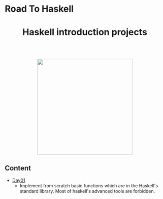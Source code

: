 # Road To Haskell
<h1 align="center">Haskell introduction projects</h1>
<br/><br/>
<p align="center">
<img src="http://cdn.usefulstuff.io/2016/03/haskell-logo.jpg" width="300">
</p>

## Content
- [Day01](./01-day1)
    - Implement from scratch basic functions which are in the Haskell's standard library.
    Most of haskell's advanced tools are forbidden.